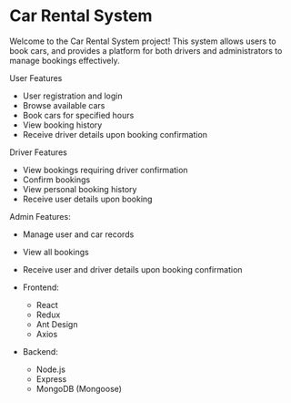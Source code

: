 # Car Rental System

Welcome to the Car Rental System project! This system allows users to book cars, and provides a platform for both drivers and administrators to manage bookings effectively.

User Features
  - User registration and login
  - Browse available cars
  - Book cars for specified hours
  - View booking history
  - Receive driver details upon booking confirmation

Driver Features
  - View bookings requiring driver confirmation
  - Confirm bookings
  - View personal booking history
  - Receive user details upon booking

Admin Features:
  - Manage user and car records
  - View all bookings
  - Receive user and driver details upon booking confirmation

- Frontend:
  - React
  - Redux
  - Ant Design
  - Axios

- Backend:
  - Node.js
  - Express
  - MongoDB (Mongoose)


